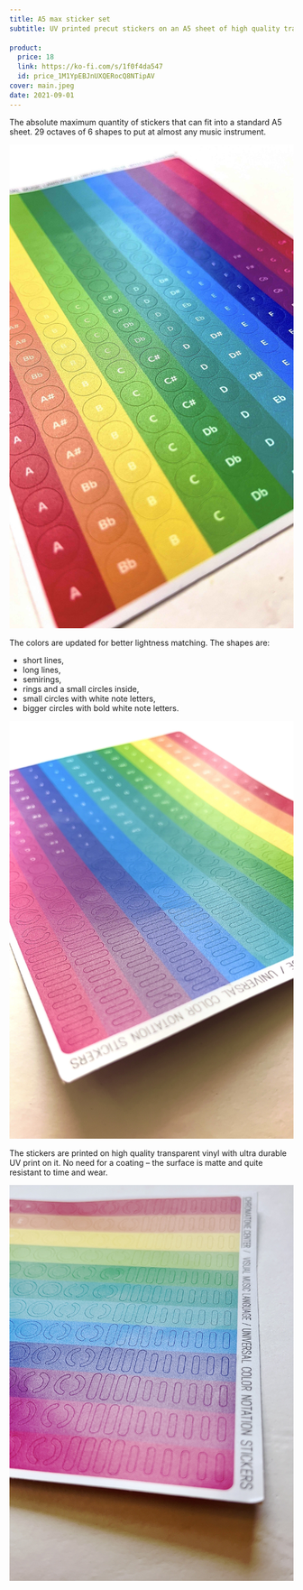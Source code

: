 ```yaml
---
title: A5 max sticker set
subtitle: UV printed precut stickers on an A5 sheet of high quality transparent vinyl

product:
  price: 18
  link: https://ko-fi.com/s/1f0f4da547
  id: price_1M1YpEBJnUXQERocQ8NTipAV
cover: main.jpeg
date: 2021-09-01
---
```


The absolute maximum quantity of stickers that can fit into a standard A5 sheet. 29 octaves of 6 shapes to put at almost any music instrument.

![](./angle.jpeg)

The colors are updated for better lightness matching. The shapes are:

- short lines,
- long lines,
- semirings,
- rings and a small circles inside,
- small circles with white note letters,
- bigger circles with bold white note letters.

![](./float.jpeg)

The stickers are printed on high quality transparent vinyl with ultra durable UV print on it. No need for a coating – the surface is matte and quite resistant to time and wear.

![](./float2.jpeg)
